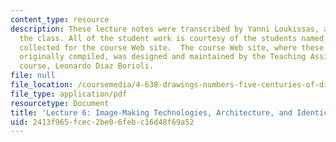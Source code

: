 ```yaml
---
content_type: resource
description: These lecture notes were transcribed by Yanni Loukissas, a student in
  the class. All of the student work is courtesy of the students named, and was originally
  collected for the course Web site.  The course Web site, where these notes were
  originally compiled, was designed and maintained by the Teaching Assistant of the
  course, Leonardo Diaz Borioli.
file: null
file_location: /coursemedia/4-638-drawings-numbers-five-centuries-of-digital-design-fall-2002/2413f965fcec2be06febc16d48f69a52_lecture_6.pdf
file_type: application/pdf
resourcetype: Document
title: 'Lecture 6: Image-Making Technologies, Architecture, and Identical Replication'
uid: 2413f965-fcec-2be0-6feb-c16d48f69a52
---
```

